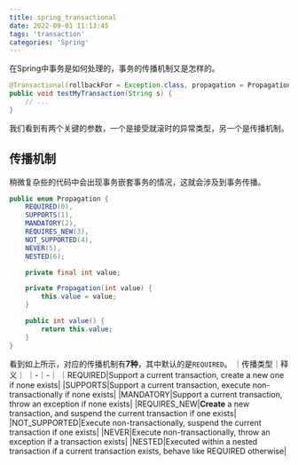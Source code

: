 ```yaml
---
title: spring_transactional
date: 2022-09-01 11:13:45
tags: 'transaction'
categories: 'Spring'
---
```


在Spring中事务是如何处理的，事务的传播机制又是怎样的。
<!-- more -->

```java
@Transactional(rollbackFor = Exception.class, propagation = Propagation.REQUIRED)
public void testMyTransaction(String s) {
	// ...
}
```
我们看到有两个关键的参数，一个是接受就滚时的异常类型，另一个是传播机制。

## 传播机制
稍微复杂些的代码中会出现事务嵌套事务的情况，这就会涉及到事务传播。
```java
public enum Propagation {
    REQUIRED(0),
    SUPPORTS(1),
    MANDATORY(2),
    REQUIRES_NEW(3),
    NOT_SUPPORTED(4),
    NEVER(5),
    NESTED(6);

    private final int value;

    private Propagation(int value) {
        this.value = value;
    }

    public int value() {
        return this.value;
    }
}
```
看到如上所示，对应的传播机制有**7种**，其中默认的是`REQUIRED`。
｜传播类型｜释义｜
｜-｜-｜
｜REQUIRED|Support a current transaction, create a new one if none exists|
|SUPPORTS|Support a current transaction, execute non-transactionally if none exists|
|MANDATORY|Support a current transaction, throw an exception if none exists|
|REQUIRES_NEW|**Create** a new transaction, and suspend the current transaction if one exists|
|NOT_SUPPORTED|Execute non-transactionally, suspend the current transaction if one exists|
|NEVER|Execute non-transactionally, throw an exception if a transaction exists|
|NESTED|Executed within a nested transaction if a current transaction exists, behave like REQUIRED otherwise|












